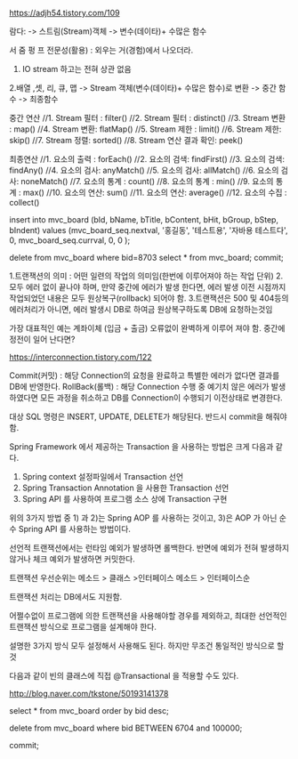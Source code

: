 https://adjh54.tistory.com/109

람다: ->  스트림(Stream)객체 -> 변수(데이타)+ 수많은 함수 

서 줌 펑 프
전문성(활용) : 외우는 거(경험)에서 나오더라.

1. IO stream 하고는 전혀 상관 없음

2.배열 ,셋, 리, 큐, 맵 -> Stream 객체(변수(데이타)+ 수많은 함수)로 변환 -> 중간 함수 -> 최종함수

 

중간 연산
//1. Stream 필터 : filter()
//2. Stream 필터 : distinct()
//3. Stream 변환 : map()
//4. Stream 변환: flatMap()
//5. Stream 제한 : limit()
//6. Stream 제한: skip()
//7. Stream 정렬: sorted()
//8. Stream 연산 결과 확인: peek()

최종연산
//1. 요소의 출력 : forEach()
//2. 요소의 검색: findFirst()
//3. 요소의 검색: findAny()
//4. 요소의 검사: anyMatch()
//5. 요소의 검사: allMatch()
//6. 요소의 검사: noneMatch()
//7. 요소의 통계 : count()
//8. 요소의 통계 : min()
//9. 요소의 통계 : max()
//10. 요소의 연산: sum()
//11. 요소의 연산: average()
//12. 요소의 수집 : collect()

insert into mvc_board (bId, bName, bTitle, bContent, bHit, bGroup, bStep, bIndent) values (mvc_board_seq.nextval, '홍길동', '테스트용', '자바용 테스트다', 0, mvc_board_seq.currval, 0, 0 );

delete from mvc_board where bid=8703
select * from mvc_board;
commit;

1.트랜잭션의 의미 : 어떤 일련의 작업의 의미임(한번에 이루어져야 하는 작업 단위)
2.모두 에러 없이 끝나야 하며, 만약 중간에 에러가 발생 한다면, 에러 발생 이전 시점까지 작업되었던 내용은 
모두 원상복구(rollback) 되어야 함.
3.트랜잭션은 500 및 404등의 에러처리가 아니면, 에러 발생시 DB로 하여금 원상복구하도록 DB에 요청하는것임

가장 대표적인 예는 계좌이체 (입금 + 출금) 오류없이 완벽하게 이루어 져야 함.
중간에 정전이 일어 난다면?

https://interconnection.tistory.com/122

 

Commit(커밋) : 해당 Connection의 요청을 완료하고 특별한 에러가 없다면 결과를 DB에 반영한다. 
RollBack(롤백) : 해당 Connection 수행 중 예기치 않은 에러가 발생하였다면 모든 과정을 취소하고 
DB를 Connection이 수행되기 이전상태로 변경한다.

대상 SQL 명령은 INSERT, UPDATE, DELETE가 해당된다.
반드시 commit을 해줘야함. 

Spring ​Framework 에서 제공하는 Transaction 을 사용하는 방법은 크게 다음과 같다.

1) Spring context 설정파일에서 Transaction 선언
2) Spring Transaction Annotation 을 사용한 Transaction 선언
3) Spring API 를 사용하여 프로그램 소스 상에 Transaction 구현

위의 3가지 방법 중 1) 과 2)는 Spring AOP 를 사용하는 것이고, 3)은 AOP 가 아닌 순수 Spring API 를 사용하는 방법이다.

선언적 트랜잭션에서는 런타임 예외가 발생하면 롤백한다. 반면에 예외가 전혀 발생하지 않거나 체크 예외가 발생하면 커밋한다.


트랜잭션 우선순위는 메소드 > 클래스 >인터페이스 메소드 > 인터페이스순

트랜잭션 처리는 DB에서도 지원함.

어쩔수없이 프로그램에 의한 트랜잭션을 사용해야할 경우를 제외하고, 
최대한 선언적인 트랜잭션 방식으로 프로그램을 설계해야 한다. 

설명한 3가지 방식 모두 설정해서 사용해도 된다.
하지만 무조건 통일적인 방식으로 할것 

다음과 같이 빈의 클래스에 직접 @Transactional 을 적용할 수도 있다.

http://blog.naver.com/tkstone/50193141378

select * from mvc_board order by bid desc;

delete from mvc_board where bid BETWEEN 6704 and 100000;

commit;
